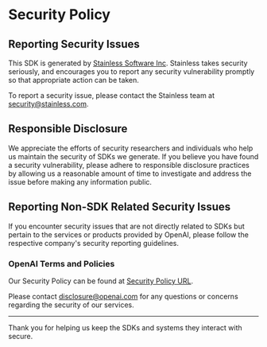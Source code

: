 # Security Policy

## Reporting Security Issues

This SDK is generated by [Stainless Software Inc](http://stainless.com). Stainless takes security seriously, and encourages you to report any security vulnerability promptly so that appropriate action can be taken.

To report a security issue, please contact the Stainless team at security@stainless.com.

## Responsible Disclosure

We appreciate the efforts of security researchers and individuals who help us maintain the security of
SDKs we generate. If you believe you have found a security vulnerability, please adhere to responsible
disclosure practices by allowing us a reasonable amount of time to investigate and address the issue
before making any information public.

## Reporting Non-SDK Related Security Issues

If you encounter security issues that are not directly related to SDKs but pertain to the services
or products provided by OpenAI, please follow the respective company's security reporting guidelines.

### OpenAI Terms and Policies

Our Security Policy can be found at [Security Policy URL](https://openai.com/policies/coordinated-vulnerability-disclosure-policy).

Please contact disclosure@openai.com for any questions or concerns regarding the security of our services.

---

Thank you for helping us keep the SDKs and systems they interact with secure.
